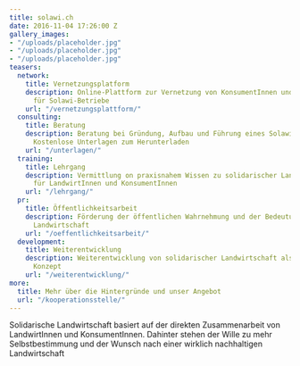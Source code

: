 ```yaml
---
title: solawi.ch
date: 2016-11-04 17:26:00 Z
gallery_images:
- "/uploads/placeholder.jpg"
- "/uploads/placeholder.jpg"
- "/uploads/placeholder.jpg"
teasers:
  network:
    title: Vernetzungsplatform
    description: Online-Plattform zur Vernetzung von KonsumentInnen und ProduzentInnen
      für Solawi-Betriebe
    url: "/vernetzungsplattform/"
  consulting:
    title: Beratung
    description: Beratung bei Gründung, Aufbau und Führung eines Solawi-Betriebes.
      Kostenlose Unterlagen zum Herunterladen
    url: "/unterlagen/"
  training:
    title: Lehrgang
    description: Vermittlung on praxisnahem Wissen zu solidarischer Landwirtschaft,
      für LandwirtInnen und KonsumentInnen
    url: "/lehrgang/"
  pr:
    title: Öffentlichkeitsarbeit
    description: Förderung der öffentlichen Wahrnehmung und der Bedeutung von solidarischer
      Landwirtschaft
    url: "/oeffentlichkeitsarbeit/"
  development:
    title: Weiterentwicklung
    description: Weiterentwicklung von solidarischer Landwirtschaft als gesamtbetriebliches
      Konzept
    url: "/weiterentwicklung/"
more:
  title: Mehr über die Hintergründe und unser Angebot
  url: "/kooperationsstelle/"
---
```


Solidarische Landwirtschaft basiert auf der direkten Zusammenarbeit von LandwirtInnen und KonsumentInnen. Dahinter stehen der Wille zu mehr Selbstbestimmung und der Wunsch nach einer wirklich nachhaltigen Landwirtschaft
